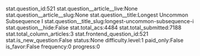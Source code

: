 stat.question_id:521
stat.question__article__live:None
stat.question__article__slug:None
stat.question__title:Longest Uncommon Subsequence I 
stat.question__title_slug:longest-uncommon-subsequence-i
stat.question__hide:False
stat.total_acs:4484
stat.total_submitted:7188
stat.total_column_articles:3
stat.frontend_question_id:521
stat.is_new_question:False
status:None
difficulty.level:1
paid_only:False
is_favor:False
frequency:0
progress:0

